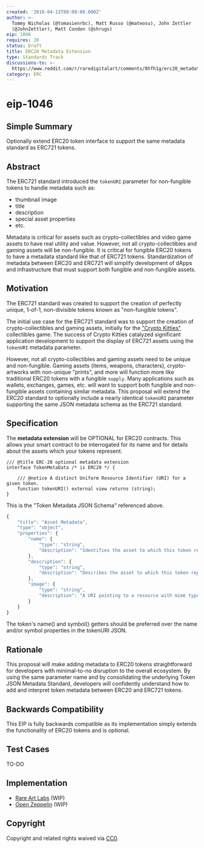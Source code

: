 ```yaml
---
created: '2018-04-13T00:00:00.000Z'
author: >-
  Tommy Nicholas (@tomasienrbc), Matt Russo (@mateosu), John Zettler
  (@JohnZettler), Matt Condon (@shrugs)
eip: 1046
requires: 20
status: Draft
title: ERC20 Metadata Extension
type: Standards Track
discussions-to: >-
  https://www.reddit.com/r/raredigitalart/comments/8hfh1g/erc20_metadata_extension_eip_1046/
category: ERC
---
```


# eip-1046

## Simple Summary

Optionally extend ERC20 token interface to support the same metadata standard as ERC721 tokens.

## Abstract

The ERC721 standard introduced the `tokenURI` parameter for non-fungible tokens to handle metadata such as:

* thumbnail image
* title
* description
* special asset properties
* etc.

Metadata is critical for assets such as crypto-collectibles and video game assets to have real utility and value. However, not all crypto-collectibles and gaming assets will be non-fungible. It is critical for fungible ERC20 tokens to have a metadata standard like that of ERC721 tokens. Standardization of metadata between ERC20 and ERC721 will simplify development of dApps and infrastructure that must support both fungible and non-fungible assets.

## Motivation

The ERC721 standard was created to support the creation of perfectly unique, 1-of-1, non-divisible tokens known as "non-fungible tokens".

The initial use case for the ERC721 standard was to support the creation of crypto-collectibles and gaming assets, initially for the ["Crypto Kitties"](https://www.cryptokitties.co/) collectibles game. The success of Crypto Kitties catalyzed significant application development to support the display of ERC721 assets using the `tokenURI` metadata parameter.

However, not all crypto-collectibles and gaming assets need to be unique and non-fungible. Gaming assets \(items, weapons, characters\), crypto-artworks with non-unique "prints", and more will function more like traditional ERC20 tokens with a fungible `supply`. Many applications such as wallets, exchanges, games, etc. will want to support both fungible and non-fungible assets containing similar metadata. This proposal will extend the ERC20 standard to optionally include a nearly identical `tokenURI` parameter supporting the same JSON metadata schema as the ERC721 standard.

## Specification

The **metadata extension** will be OPTIONAL for ERC20 contracts. This allows your smart contract to be interrogated for its name and for details about the assets which your tokens represent.

```text
/// @title ERC-20 optional metadata extension
interface TokenMetaData /* is ERC20 */ {

    /// @notice A distinct Uniform Resource Identifier (URI) for a given token.
    function tokenURI() external view returns (string);
}
```

This is the "Token Metadata JSON Schema" referenced above.

```javascript
{
    "title": "Asset Metadata",
    "type": "object",
    "properties": {
        "name": {
            "type": "string",
            "description": "Identifies the asset to which this token represents",
        },
        "description": {
            "type": "string",
            "description": "Describes the asset to which this token represents",
        },
        "image": {
            "type": "string",
            "description": "A URI pointing to a resource with mime type image/* representing the asset to which this token represents. Consider making any images at a width between 320 and 1080 pixels and aspect ratio between 1.91:1 and 4:5 inclusive.",
        }
    }
}
```

The token's name\(\) and symbol\(\) getters should be preferred over the name and/or symbol properties in the tokenURI JSON.

## Rationale

This proposal will make adding metadata to ERC20 tokens straightforward for developers with minimal-to-no disruption to the overall ecosystem. By using the same parameter name and by consolidating the underlying Token JSON Metadata Standard, developers will confidently understand how to add and interpret token metadata between ERC20 and ERC721 tokens.

## Backwards Compatibility

This EIP is fully backwards compatible as its implementation simply extends the functionality of ERC20 tokens and is optional.

## Test Cases

TO-DO

## Implementation

* [Rare Art Labs](https://rareart.io) \(WIP\)
* [Open Zeppelin](https://github.com/OpenZeppelin/zeppelin-solidity) \(WIP\)

## Copyright

Copyright and related rights waived via [CC0](https://creativecommons.org/publicdomain/zero/1.0/).


